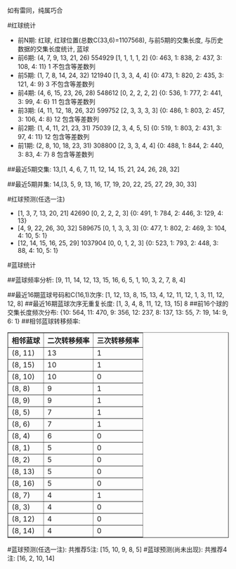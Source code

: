 <!-- 
.. title: 双色球2015119期(2015-10-11)数据分析报告
.. slug: slott-2015119-2015-10-11-report
.. date: 2015-10-12 08:00:00 UTC+08:00
.. tags: Lottery
.. link: 
.. description: 
.. type: text
-->

如有雷同，纯属巧合

<!-- TEASER_END-->

#红球统计

- 前N期: 红球, 红球位置(总数C(33,6)=1107568), 与前5期的交集长度, 与历史数据的交集长度统计, 蓝球
- 前6期: (4, 7, 9, 13, 21, 26) 554929 [1, 1, 1, 1, 2] {0: 463, 1: 838, 2: 437, 3: 108, 4: 11} 1 不包含等差数列
- 前5期: (1, 7, 8, 14, 24, 32) 121940 [1, 3, 3, 4, 4] {0: 473, 1: 820, 2: 435, 3: 121, 4: 9} 3 不包含等差数列
- 前4期: (4, 6, 15, 23, 26, 28) 548612 [0, 2, 2, 2, 2] {0: 536, 1: 777, 2: 441, 3: 99, 4: 6} 11 包含等差数列
- 前3期: (4, 11, 12, 18, 26, 32) 599752 [2, 3, 3, 3, 3] {0: 486, 1: 803, 2: 457, 3: 106, 4: 8} 12 包含等差数列
- 前2期: (1, 4, 11, 21, 23, 31) 75039 [2, 3, 4, 5, 5] {0: 519, 1: 803, 2: 431, 3: 97, 4: 11} 12 包含等差数列
- 前1期: (2, 8, 10, 18, 23, 31) 308800 [2, 3, 3, 4, 4] {0: 488, 1: 844, 2: 440, 3: 83, 4: 7} 8 包含等差数列

##最近5期交集:
13,[1, 4, 6, 7, 11, 12, 14, 15, 21, 24, 26, 28, 32]

##最近5期并集:
14,[3, 5, 9, 13, 16, 17, 19, 20, 22, 25, 27, 29, 30, 33]

#红球预测(任选一注)

- [1, 3, 7, 13, 20, 21] 42690 [0, 2, 2, 2, 3] {0: 491, 1: 784, 2: 446, 3: 129, 4: 13}
- [4, 9, 22, 26, 30, 32] 589675 [0, 1, 3, 3, 3] {0: 477, 1: 802, 2: 469, 3: 104, 4: 10, 5: 1}
- [12, 14, 15, 16, 25, 29] 1037904 [0, 0, 1, 2, 3] {0: 523, 1: 793, 2: 448, 3: 88, 4: 10, 5: 1}

#蓝球统计

##蓝球频率分析:
[9, 11, 14, 12, 13, 15, 16, 6, 5, 1, 10, 3, 2, 7, 8, 4]

##最近16期蓝球号码和C(16,1)次序:
 [1, 12, 13, 8, 15, 13, 4, 12, 11, 12, 1, 3, 11, 12, 12, 8]
##最近16期蓝球次序无重复长度:
 [1, 3, 4, 8, 11, 12, 13, 15] 8
##前16个球的交集长度频次分布:
{10: 564, 11: 470, 9: 356, 12: 237, 8: 137, 13: 55, 7: 19, 14: 9, 6: 1}
##相邻蓝球转移频率:
 <table border="1" class="table table-striped dataframe">
  <thead>
    <tr style="text-align: right;">
      <th>相邻蓝球</th>
      <th>二次转移频率</th>
      <th>三次转移频率</th>
    </tr>
  </thead>
  <tbody>
    <tr>
      <td>(8, 11)</td>
      <td>13</td>
      <td>1</td>
    </tr>
    <tr>
      <td>(8, 15)</td>
      <td>10</td>
      <td>1</td>
    </tr>
    <tr>
      <td>(8, 10)</td>
      <td>10</td>
      <td>0</td>
    </tr>
    <tr>
      <td>(8, 8)</td>
      <td>9</td>
      <td>1</td>
    </tr>
    <tr>
      <td>(8, 9)</td>
      <td>9</td>
      <td>1</td>
    </tr>
    <tr>
      <td>(8, 5)</td>
      <td>7</td>
      <td>1</td>
    </tr>
    <tr>
      <td>(8, 6)</td>
      <td>7</td>
      <td>1</td>
    </tr>
    <tr>
      <td>(8, 4)</td>
      <td>6</td>
      <td>0</td>
    </tr>
    <tr>
      <td>(8, 1)</td>
      <td>5</td>
      <td>0</td>
    </tr>
    <tr>
      <td>(8, 2)</td>
      <td>5</td>
      <td>0</td>
    </tr>
    <tr>
      <td>(8, 13)</td>
      <td>5</td>
      <td>0</td>
    </tr>
    <tr>
      <td>(8, 16)</td>
      <td>5</td>
      <td>0</td>
    </tr>
    <tr>
      <td>(8, 7)</td>
      <td>4</td>
      <td>1</td>
    </tr>
    <tr>
      <td>(8, 3)</td>
      <td>4</td>
      <td>0</td>
    </tr>
    <tr>
      <td>(8, 12)</td>
      <td>4</td>
      <td>0</td>
    </tr>
    <tr>
      <td>(8, 14)</td>
      <td>4</td>
      <td>0</td>
    </tr>
  </tbody>
</table>
#蓝球预测(任选一注):
共推荐5注: [15, 10, 9, 8, 5]
#蓝球预测(尚未出现):
共推荐4注: [16, 2, 10, 14]

